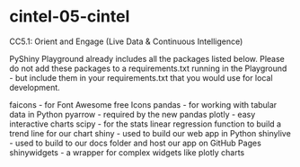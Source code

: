 # cintel-05-cintel
CC5.1: Orient and Engage (Live Data &amp; Continuous Intelligence)

PyShiny Playground already includes all the packages listed below. Please do not add these packages to a requirements.txt running in the Playground - but include them in your requirements.txt that you would use for local development. 

faicons - for Font Awesome free Icons
pandas - for working with tabular data in Python
pyarrow - required by the new pandas
plotly - easy interactive charts
scipy - for the stats linear regression function to build a trend line for our chart
shiny - used to build our web app in Python
shinylive - used to build to our docs folder and host our app on GitHub Pages
shinywidgets - a wrapper for complex widgets like plotly charts
